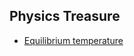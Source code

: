 Physics Treasure
---

* [Equilibrium temperature](physics/Equilibrium_temperature/Equilibrium_temperature.md)


